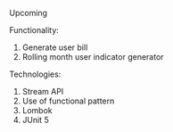 Upcoming

Functionality:
1. Generate user bill
2. Rolling month user indicator generator

Technologies:
1. Stream API
2. Use of functional pattern
3. Lombok
4. JUnit 5
